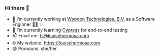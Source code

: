 ### Hi there 👋

- 🔭 I’m currently working at [Wypoon Technologies, B.V.](https://www.wypoon.com/) as a Software Enginner 👩‍💻 ✨
- 🌱 I’m currently learning [Cypress](https://www.cypress.io/) for end-to-end testing
- 📫 Email me: [hi@louisehermosa.com](mailto:hi@louisehermosa.com)
- 🌐 My website: https://louisehermosa.com
- 😄 Pronouns: she/her
